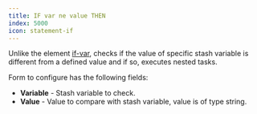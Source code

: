 ```yaml
---
title: IF var ne value THEN
index: 5000
icon: statement-if
---
```


Unlike the element [if-var](/rules/palette/control/if-var), checks if the value of specific stash variable is different
from a defined value and if so, executes nested tasks.

Form to configure has the following fields:

- **Variable** - Stash variable to check.
- **Value** - Value to compare with stash variable, value is of type string.
